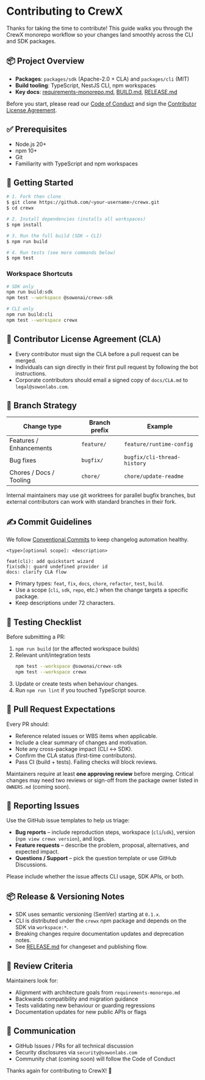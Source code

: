 # Contributing to CrewX

Thanks for taking the time to contribute! This guide walks you through the CrewX monorepo workflow so your changes land smoothly across the CLI and SDK packages.

## 📦 Project Overview
- **Packages**: `packages/sdk` (Apache-2.0 + CLA) and `packages/cli` (MIT)
- **Build tooling**: TypeScript, NestJS CLI, npm workspaces
- **Key docs**: [requirements-monorepo.md](requirements-monorepo.md), [BUILD.md](BUILD.md), [RELEASE.md](RELEASE.md)

Before you start, please read our [Code of Conduct](CODE_OF_CONDUCT.md) and sign the [Contributor License Agreement](docs/CLA.md).

## ✅ Prerequisites
- Node.js 20+
- npm 10+
- Git
- Familiarity with TypeScript and npm workspaces

## 🚀 Getting Started
```bash
# 1. Fork then clone
$ git clone https://github.com/<your-username>/crewx.git
$ cd crewx

# 2. Install dependencies (installs all workspaces)
$ npm install

# 3. Run the full build (SDK → CLI)
$ npm run build

# 4. Run tests (see more commands below)
$ npm test
```

### Workspace Shortcuts
```bash
# SDK only
npm run build:sdk
npm test --workspace @sowonai/crewx-sdk

# CLI only
npm run build:cli
npm test --workspace crewx
```

## 🔐 Contributor License Agreement (CLA)
- Every contributor must sign the CLA before a pull request can be merged.
- Individuals can sign directly in their first pull request by following the bot instructions.
- Corporate contributors should email a signed copy of `docs/CLA.md` to `legal@sowonlabs.com`.

## 🌱 Branch Strategy
| Change type | Branch prefix | Example |
|-------------|---------------|---------|
| Features / Enhancements | `feature/` | `feature/runtime-config` |
| Bug fixes | `bugfix/` | `bugfix/cli-thread-history` |
| Chores / Docs / Tooling | `chore/` | `chore/update-readme` |

Internal maintainers may use git worktrees for parallel bugfix branches, but external contributors can work with standard branches in their fork.

## ✍️ Commit Guidelines
We follow [Conventional Commits](https://www.conventionalcommits.org/) to keep changelog automation healthy.

```
<type>[optional scope]: <description>

feat(cli): add quickstart wizard
fix(sdk): guard undefined provider id
docs: clarify CLA flow
```

- Primary types: `feat`, `fix`, `docs`, `chore`, `refactor`, `test`, `build`.
- Use a scope (`cli`, `sdk`, `repo`, etc.) when the change targets a specific package.
- Keep descriptions under 72 characters.

## 🧪 Testing Checklist
Before submitting a PR:
1. `npm run build` (or the affected workspace builds)
2. Relevant unit/integration tests
   ```bash
   npm test --workspace @sowonai/crewx-sdk
   npm test --workspace crewx
   ```
3. Update or create tests when behaviour changes.
4. Run `npm run lint` if you touched TypeScript source.

## 🔄 Pull Request Expectations
Every PR should:
- Reference related issues or WBS items when applicable.
- Include a clear summary of changes and motivation.
- Note any cross-package impact (CLI ↔ SDK).
- Confirm the CLA status (first-time contributors).
- Pass CI (build + tests). Failing checks will block reviews.

Maintainers require at least **one approving review** before merging. Critical changes may need two reviews or sign-off from the package owner listed in `OWNERS.md` (coming soon).

## 🐛 Reporting Issues
Use the GitHub issue templates to help us triage:
- **Bug reports** – include reproduction steps, workspace (`cli`/`sdk`), version (`npm view crewx version`), and logs.
- **Feature requests** – describe the problem, proposal, alternatives, and expected impact.
- **Questions / Support** – pick the question template or use GitHub Discussions.

Please include whether the issue affects CLI usage, SDK APIs, or both.

## 📦 Release & Versioning Notes
- SDK uses semantic versioning (SemVer) starting at `0.1.x`.
- CLI is distributed under the `crewx` npm package and depends on the SDK via `workspace:*`.
- Breaking changes require documentation updates and deprecation notes.
- See [RELEASE.md](RELEASE.md) for changeset and publishing flow.

## 🔎 Review Criteria
Maintainers look for:
- Alignment with architecture goals from `requirements-monorepo.md`
- Backwards compatibility and migration guidance
- Tests validating new behaviour or guarding regressions
- Documentation updates for new public APIs or flags

## 📣 Communication
- GitHub Issues / PRs for all technical discussion
- Security disclosures via `security@sowonlabs.com`
- Community chat (coming soon) will follow the Code of Conduct

Thanks again for contributing to CrewX! 🚀
